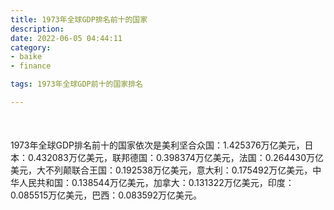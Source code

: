 ```yaml
---
title: 1973年全球GDP排名前十的国家
description:
date: 2022-06-05 04:44:11
category:
- baike
- finance

tags: 1973年全球GDP前十的国家排名

---
```


<script src="/assets/js/charts/chart.js"></script>

<div style="width: 100%; margin: 10% auto; ">
    <canvas id="myChart"></canvas>
</div>

<div>
<p class="paragraph">1973年全球GDP排名前十的国家依次是美利坚合众国：1.425376万亿美元，日本：0.432083万亿美元，联邦德国：0.398374万亿美元，法国：0.264430万亿美元，大不列颠联合王国：0.192538万亿美元，意大利：0.175492万亿美元，中华人民共和国：0.138544万亿美元，加拿大：0.131322万亿美元，印度：0.085515万亿美元，巴西：0.083592万亿美元。</p>
</div>

<script>
    const labels = ["美利坚合众国", "日本", "联邦德国", "法国", "大不列颠联合王国", "意大利", "中华人民共和国", "加拿大", "印度", "巴西"];

    const dataGdp = {
        labels: labels,
        datasets: [{
            label: '$（万亿美元）  •  即刻编程  •  cn.hongkezhang.com',
            backgroundColor: 'rgb(205 96 144)',
            borderColor: 'rgb(0 0 128)',
            data: [1.425376, 0.432083, 0.398374, 0.264430, 0.192538, 0.175492, 0.138544, 0.131322, 0.085515, 0.083592],
            barPercentage: 0.3
        }]
    };

    const config = {
        type: 'bar',
        data: dataGdp,
        options: {
            series: [
                {
                    barWidth: '20%'
                }
            ],
            graphic: [{
                type: 'group',
                bounding: 'raw',
                rotation: Math.PI / 4,//正方形旋转的角度
                right: 70,
                bottom: 15,
                z: 100,
                children: [
                    {
                        type: 'rect',
                        left: 'center',//描述怎么根据父元素进行定位
                        top: 'center',//描述怎么根据父元素进行定位
                        z: 100,
                        shape: {
                            width: 140,
                            height: 30
                        },
                        style: {
                            // fill: 'rgba(0,0,0,0.3)'
                        }
                    },
                    {
                        type: 'text',
                        left: 'center',
                        top: 'center',
                        z: 100,
                        style: {
                            fill: '#000000',
                            text: 'domain.com',
                            font: 'bolder 14px Microsoft YaHei'
                        }
                    }
                ]
            }]
        }
    };

    const myChart = new Chart(
        document.getElementById('myChart'),
        config
    );
</script>

